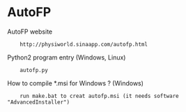 # AutoFP

AutoFP website

		http://physiworld.sinaapp.com/autofp.html

Python2 program entry (Windows, Linux)

		autofp.py

How to compile *.msi for Windows ? (Windows)

		run make.bat to creat autofp.msi (it needs software "AdvancedInstaller")

